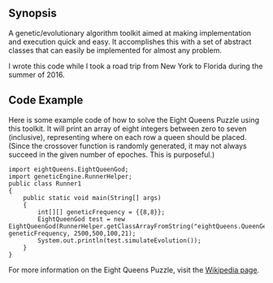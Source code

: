 ## Synopsis

A genetic/evolutionary algorithm toolkit aimed at making implementation and execution quick and easy.  It accomplishes this with a set of abstract classes that can easily be implemented for almost any problem. 

I wrote this code while I took a road trip from New York to Florida during the summer of 2016.


## Code Example

Here is some example code of how to solve the Eight Queens Puzzle using this toolkit.  It will print an array of eight integers between zero to seven (inclusive), representing where on each row a queen should be placed. (Since the crossover function is randomly generated,  it may not always succeed in the given number of epoches. This is purposeful.)

```
import eightQueens.EightQueenGod;
import geneticEngine.RunnerHelper;
public class Runner1
{
	public static void main(String[] args)
	{	
		int[][] geneticFrequency = {{8,8}};
		EightQueenGod test = new EightQueenGod(RunnerHelper.getClassArrayFromString("eightQueens.QueenGene"), geneticFrequency, 2500,500,100,21);
		System.out.println(test.simulateEvolution());
	}
}
```

For more information on the Eight Queens Puzzle, visit the [Wikipedia page](https://en.wikipedia.org/wiki/Eight_queens_puzzle).
